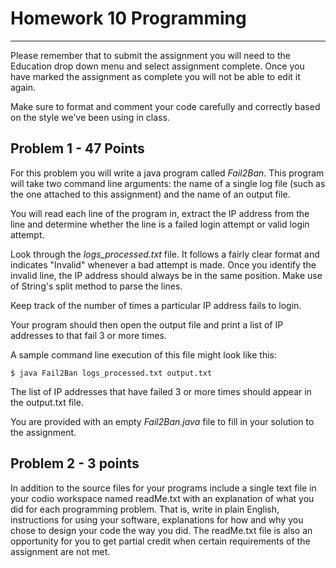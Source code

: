 # Homework 10 Programming
---------------------------------

Please remember that to submit the assignment you will need to the Education drop down menu and select  assignment complete. Once you have marked the assignment as complete you will not be able to edit it again. 

Make sure to format and comment your code carefully and correctly based on the style we've been using in class.

## Problem 1 - 47 Points

For this problem you will write a java program called *Fail2Ban*.  This program will take two command line arguments: the name of a single log file (such as the one attached to this assignment) and the name of an output file.

You will read each line of the program in, extract the IP address from the line and determine whether the line is a failed login attempt or valid login attempt.

Look through the *logs_processed.txt* file.  It follows a fairly clear format and indicates "Invalid" whenever a bad attempt is made.  Once you identify the invalid line, the IP address should always be in the same position.  Make use of String's split method to parse the lines.

Keep track of the number of times a particular IP address fails to login.  

Your program should then open the output file and print a  list of IP addresses to that fail 3 or more times.

A sample command line execution of this file might look like this:

```$ java Fail2Ban logs_processed.txt output.txt```

The list of IP addresses that have failed 3 or more times should appear in the output.txt file.

You are provided with an empty *Fail2Ban.java* file to fill in your solution to the assignment.

## Problem 2 - 3 points

In addition to the source files for your programs include a single text file in your codio workspace named readMe.txt with an explanation of what you did for each programming problem. That is, write in plain English, instructions for using your software, explanations for how and why you chose to design your code the way you did. The readMe.txt file is also an opportunity for you to get partial credit when certain requirements of the assignment are not met.
